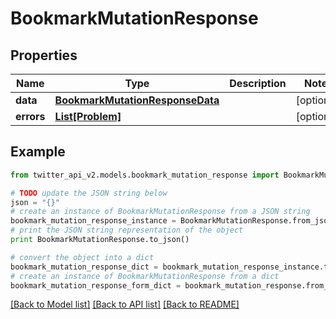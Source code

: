 # BookmarkMutationResponse


## Properties
Name | Type | Description | Notes
------------ | ------------- | ------------- | -------------
**data** | [**BookmarkMutationResponseData**](BookmarkMutationResponseData.md) |  | [optional] 
**errors** | [**List[Problem]**](Problem.md) |  | [optional] 

## Example

```python
from twitter_api_v2.models.bookmark_mutation_response import BookmarkMutationResponse

# TODO update the JSON string below
json = "{}"
# create an instance of BookmarkMutationResponse from a JSON string
bookmark_mutation_response_instance = BookmarkMutationResponse.from_json(json)
# print the JSON string representation of the object
print BookmarkMutationResponse.to_json()

# convert the object into a dict
bookmark_mutation_response_dict = bookmark_mutation_response_instance.to_dict()
# create an instance of BookmarkMutationResponse from a dict
bookmark_mutation_response_form_dict = bookmark_mutation_response.from_dict(bookmark_mutation_response_dict)
```
[[Back to Model list]](../README.md#documentation-for-models) [[Back to API list]](../README.md#documentation-for-api-endpoints) [[Back to README]](../README.md)



